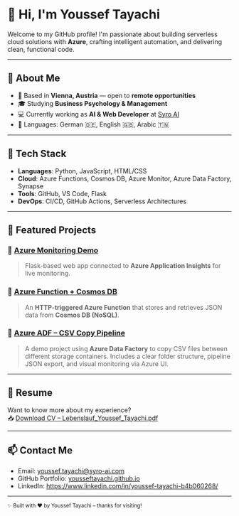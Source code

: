 # 👋 Hi, I'm Youssef Tayachi

Welcome to my GitHub profile! I'm passionate about building serverless cloud solutions with **Azure**, crafting intelligent automation, and delivering clean, functional code.

---

## 💼 About Me

- 📍 Based in **Vienna, Austria** — open to **remote opportunities**
- 🎓 Studying **Business Psychology & Management**  
- 💻 Currently working as **AI & Web Developer** at [Syro AI](https://syro-ai.com)  
- 💬 Languages: German 🇩🇪, English 🇬🇧, Arabic 🇹🇳

---

## 🚀 Tech Stack

- **Languages**: Python, JavaScript, HTML/CSS  
- **Cloud**: Azure Functions, Cosmos DB, Azure Monitor, Azure Data Factory, Synapse  
- **Tools**: GitHub, VS Code, Flask  
- **DevOps**: CI/CD, GitHub Actions, Serverless Architectures

---

## 📂 Featured Projects

### 🔹 [Azure Monitoring Demo](https://github.com/YoussefTayachi/azure-monitoring-demo)
> Flask-based web app connected to **Azure Application Insights** for live monitoring.

### 🔹 [Azure Function + Cosmos DB](https://github.com/YoussefTayachi/azure-function-cosmosdb)
> An **HTTP-triggered Azure Function** that stores and retrieves JSON data from **Cosmos DB (NoSQL)**.

### 🔷 [**Azure ADF – CSV Copy Pipeline**](https://github.com/YoussefTayachi/azure-adf-csv-copy)
> A demo project using **Azure Data Factory** to copy CSV files between different storage containers. Includes a clear folder structure, pipeline JSON export, and visual monitoring via Azure UI.

---

## 📄 Resume

Want to know more about my experience?  
📥 [Download CV – Lebenslauf_Youssef_Tayachi.pdf](https://yousseftayachi.github.io/Lebenslauf_Youssef_Tayachi.pdf)

---

## 📫 Contact Me

- Email: [youssef.tayachi@syro-ai.com](mailto:youssef.tayachi@syro-ai.com)  
- GitHub Portfolio: [yousseftayachi.github.io](https://yousseftayachi.github.io)  
- LinkedIn: https://www.linkedin.com/in/youssef-tayachi-b4b060268/

---

<sub>✨ Built with ❤️ by Youssef Tayachi – thanks for visiting!</sub>
